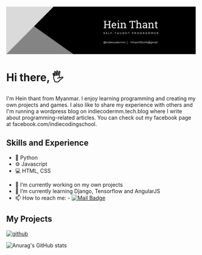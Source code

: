 ![Self-taught Programmer](https://raw.githubusercontent.com/IndieCoderMM/IndieCoderMM/00800a1d7e5761ccedbf70e1996133ef19be988c/profileBanner.png)

# Hi there, 🖐
I'm Hein thant from Myanmar. I enjoy learning programming and creating my own projects and games. I also like to share my experience with others and I'm running a wordpress blog on indiecodermm.tech.blog where I write about programming-related articles. You can check out my facebook page at facebook.com/indiecodingschool. 


## Skills and Experience
* 🐍 Python
* ⚙  Javascript
* 💻 HTML, CSS

- 🔭 I’m currently working on my own projects 
- 🌱 I’m currently learning Django, Tensorflow and AngularJS 
- 📫 How to reach me: 
         - [![Mail Badge](https://img.shields.io/badge/-hthant00chk-c0392b?style=flat&labelColor=c0392b&logo=gmail&logoColor=white)](mailto:hthant00chk@gmail.com)

## My Projects


[<img src='https://cdn.jsdelivr.net/npm/simple-icons@3.0.1/icons/github.svg' alt='github' height='40'>](https://github.com/IndieCoderMM)

![Anurag's GitHub stats](https://github-readme-stats.vercel.app/api?username=IndieCoderMM&show_icons=true&theme=radical)
